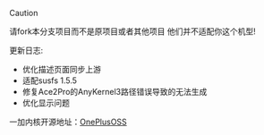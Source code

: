 > [!CAUTION]
> 
>请fork本分支项目而不是原项目或者其他项目 他们并不适配你这个机型!
 
更新日志:
- 优化描述页面同步上游
- 适配susfs 1.5.5
- 修复Ace2Pro的AnyKernel3路径错误导致的无法生成
- 优化显示问题
 
一加内核开源地址：[OnePlusOSS](https://github.com/OnePlusOSS/kernel_manifest)


